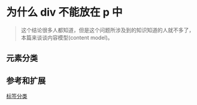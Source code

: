 # 为什么 div 不能放在 p 中

> 这个结论很多人都知道，但是这个问题所涉及到的知识知道的人就不多了，本篇来谈谈内容模型(content model)。

## 元素分类

## 参考和扩展

[标签分类](https://developer.mozilla.org/zh-CN/docs/Web/Guide/HTML/Content_categories)

